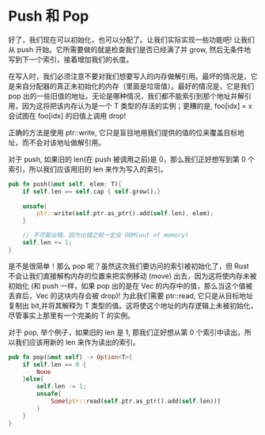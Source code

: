 # Push 和 Pop
好了，我们现在可以初始化，也可以分配了。让我们实际实现一些功能吧!
让我们从 push 开始。它所需要做的就是检查我们是否已经满了并 grow, 然后无条件地写到下一个索引，接着增加我们的长度。

在写入时，我们必须注意不要对我们想要写入的内存做解引用。最坏的情况是，它是来自分配器的真正未初始化的内存（里面是垃圾值）。最好的情况是，它是我们 pop 出的一些旧值的地址。无论是哪种情况，我们都不能索引到那个地址并解引用，因为这将把该内存认为是一个 T 类型的存活的实例；更糟的是, foo[idx] = x 会试图在 foo[idx] 的旧值上调用 drop!

正确的方法是使用 ptr::write, 它只是盲目地用我们提供的值的位来覆盖目标地址，而不会对该地址做解引用。

对于 push, 如果旧的 len(在 push 被调用之前)是 0，那么我们正好想写到第 0 个索引，所以我们应该用旧的 len 来作为写入的索引。

```rust
pub fn push(&mut self, elem: T){
    if self.len == self.cap { self.grow();}
    
    unsafe{
        ptr::write(self.ptr.as_ptr().add(self.len), elem);
    }

    // 不可能出错，因为出错之前一定会 OOM(out of memory)
    self.len += 1;
}
```
是不是很简单！那么 pop 呢？虽然这次我们要访问的索引被初始化了，但 Rust 不会让我们直接解构内存的位置来把实例移动 (move) 出去，因为这将使内存未被初始化
(和 push 一样，如果 pop 出的是在 Vec 的内存中的值，那么当这个值被丢弃后，Vec 的这块内存会被 drop)! 为此我们需要 ptr::read, 它只是从目标地址复制出 bit,并将其解释为 T 类型的值。这将使这个地址的内存逻辑上未被初始化，尽管事实上那里有一个完美的 T 的实例。

对于 pop, 举个例子，如果旧的 len 是 1, 那我们正好想从第 0 个索引中读出，所以我们应该用新的 len 来作为读出的索引。
```rust
pub fn pop(&mut self) -> Option<T>{
    if self.len == 0 {
        None
    }else{
        self.len -= 1;
        unsafe{
            Some(ptr::read(self.ptr.as_ptr().add(self.len)))
        }
    }
}
```
